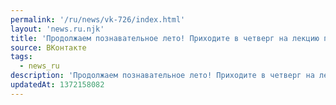 ```yaml
---
permalink: '/ru/news/vk-726/index.html'
layout: 'news.ru.njk'
title: 'Продолжаем познавательное лето! Приходите в четверг на лекцию про Неожиданные эффекты в физике…'
source: ВКонтакте
tags:
  - news_ru
description: 'Продолжаем познавательное лето! Приходите в четверг на лекцию про Неожиданные эффекты в физике…'
updatedAt: 1372158082
---
```

